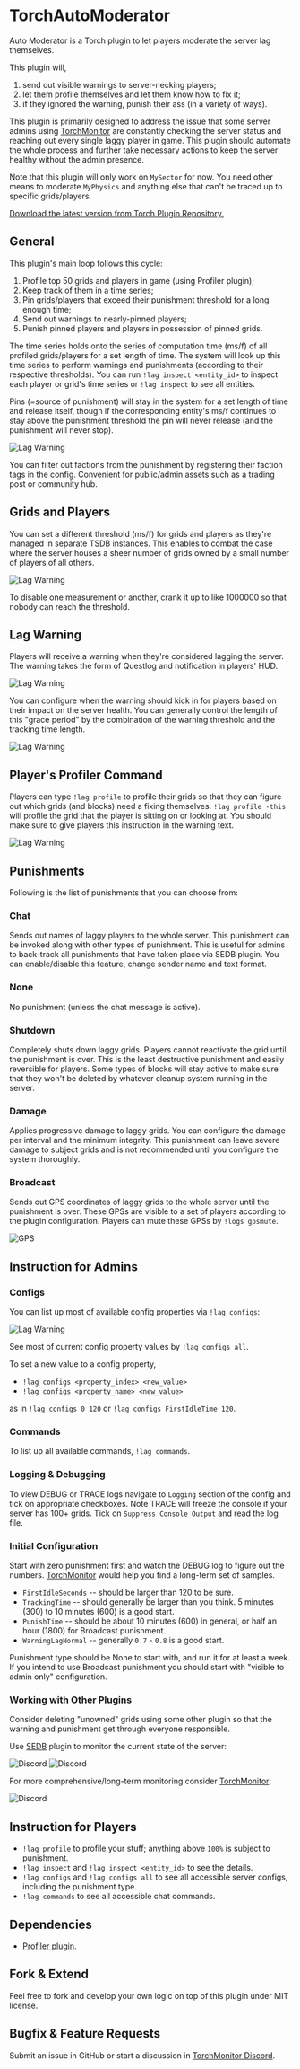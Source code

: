 # TorchAutoModerator

Auto Moderator is a Torch plugin to let players moderate the server lag themselves.

This plugin will,

1. send out visible warnings to server-necking players;
2. let them profile themselves and let them know how to fix it;
3. if they ignored the warning, punish their ass (in a variety of ways).

This plugin is primarily designed to address the issue that some server admins 
using [TorchMonitor](https://github.com/HnZGaming/TorchMonitor) are constantly checking the server status
and reaching out every single laggy player in game.
This plugin should automate the whole process and further take necessary actions 
to keep the server healthy without the admin presence.

Note that this plugin will only work on `MySector` for now.
You need other means to moderate `MyPhysics` and anything else that can't be traced up to specific grids/players.

[Download the latest version from Torch Plugin Repository.](https://torchapi.net/plugins/item/8333d8a5-c545-42d9-a606-8dae9db3c678)

## General

This plugin's main loop follows this cycle:
1. Profile top 50 grids and players in game (using Profiler plugin);
1. Keep track of them in a time series;
1. Pin grids/players that exceed their punishment threshold for a long enough time;
1. Send out warnings to nearly-pinned players;
1. Punish pinned players and players in possession of pinned grids.

The time series holds onto the series of computation time (ms/f) of all profiled grids/players for a set length of time.
The system will look up this time series to perform warnings and punishments (according to their respective thresholds).
You can run `!lag inspect <entity_id>` to inspect each player or grid's time series or `!lag inspect` to see all entities.

Pins (=source of punishment) will stay in the system for a set length of time and release itself,
though if the corresponding entity's ms/f continues to stay above the punishment threshold 
the pin will never release (and the punishment will never stop).

![Lag Warning](README.media/config.general.png)

You can filter out factions from the punishment by registering their faction tags in the config.
Convenient for public/admin assets such as a trading post or community hub.

## Grids and Players

You can set a different threshold (ms/f) for grids and players as they're managed in separate TSDB instances. 
This enables to combat the case where the server houses a sheer number of grids owned by a small number of players of all others.

![Lag Warning](README.media/config.gridplayer.png)

To disable one measurement or another, crank it up to like 1000000 so that nobody can reach the threshold.

## Lag Warning

Players will receive a warning when they're considered lagging the server.
The warning takes the form of Questlog and notification in players' HUD.

![Lag Warning](README.media/warning.png)

You can configure when the warning should kick in for players based on their impact on the server health.
You can generally control the length of this "grace period" by the combination of the warning threshold and the tracking time length.

![Lag Warning](README.media/config.warning.png)

## Player's Profiler Command
Players can type `!lag profile` to profile their grids so that they can figure out which grids (and blocks) need a fixing themselves.
`!lag profile -this` will profile the grid that the player is sitting on or looking at.
You should make sure to give players this instruction in the warning text.

![Lag Warning](README.media/profile.png)

## Punishments

Following is the list of punishments that you can choose from:

### Chat

Sends out names of laggy players to the whole server.
This punishment can be invoked along with other types of punishment.
This is useful for admins to back-track all punishments that have taken place via SEDB plugin.
You can enable/disable this feature, change sender name and text format.

### None

No punishment (unless the chat message is active).

### Shutdown

Completely shuts down laggy grids.
Players cannot reactivate the grid until the punishment is over.
This is the least destructive punishment and easily reversible for players.
Some types of blocks will stay active to make sure that 
they won't be deleted by whatever cleanup system running in the server.

### Damage

Applies progressive damage to laggy grids.
You can configure the damage per interval and the minimum integrity.
This punishment can leave severe damage to subject grids and 
is not recommended until you configure the system thoroughly.

### Broadcast

Sends out GPS coordinates of laggy grids to the whole server until the punishment is over.
These GPSs are visible to a set of players according to the plugin configuration.
Players can mute these GPSs by `!logs gpsmute`.

![GPS](README.media/broadcast.png)

## Instruction for Admins

### Configs

You can list up most of available config properties via `!lag configs`:

![Lag Warning](README.media/command.configs.png)

See most of current config property values by `!lag configs all`.

To set a new value to a config property, 
* `!lag configs <property_index> <new_value>`
* `!lag configs <property_name> <new_value>`

as in `!lag configs 0 120` or `!lag configs FirstIdleTime 120`.

### Commands

To list up all available commands, `!lag commands`.

### Logging & Debugging

To view DEBUG or TRACE logs navigate to `Logging` section of the config and tick on appropriate checkboxes.
Note TRACE will freeze the console if your server has 100+ grids.
Tick on `Suppress Console Output` and read the log file.

### Initial Configuration

Start with zero punishment first and watch the DEBUG log to figure out the numbers.
[TorchMonitor](https://github.com/HnZGaming/TorchMonitor) would help you find a long-term set of samples.

* `FirstIdleSeconds` -- should be larger than 120 to be sure.
* `TrackingTime` -- should generally be larger than you think. 5 minutes (300) to 10 minutes (600) is a good start.
* `PunishTime` -- should be about 10 minutes (600) in general, or half an hour (1800) for Broadcast punishment.
* `WarningLagNormal` -- generally `0.7` - `0.8` is a good start.

Punishment type should be None to start with, and run it for at least a week.
If you intend to use Broadcast punishment you should start with "visible to admin only" configuration.

### Working with Other Plugins

Consider deleting "unowned" grids using some other plugin so that the warning and punishment get through everyone responsible.

Use [SEDB](https://torchapi.net/plugins/item/3cd3ba7f-c47c-4efe-8cf1-bd3f618f5b9c) plugin to 
monitor the current state of the server:

![Discord](README.media/discord.png)
![Discord](README.media/discord.2.png)

For more comprehensive/long-term monitoring consider [TorchMonitor](https://github.com/HnZGaming/TorchMonitor):

![Discord](README.media/torchmonitor.png)

## Instruction for Players

* `!lag profile` to profile your stuff; anything above `100%` is subject to punishment.
* `!lag inspect` and `!lag inspect <entity_id>` to see the details.
* `!lag configs` and `!lag configs all` to see all accessible server configs, including the punishment type.
* `!lag commands` to see all accessible chat commands.

## Dependencies

* [Profiler plugin](https://torchapi.net/plugins/item/da82de0f-9d2f-4571-af1c-88c7921bc063).

## Fork & Extend

Feel free to fork and develop your own logic on top of this plugin under MIT license.

## Bugfix & Feature Requests

Submit an issue in GitHub or start a discussion in [TorchMonitor Discord](https://discord.gg/AaqdbWa3AP).